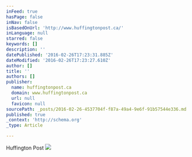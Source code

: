 ```yaml
---
inFeed: true
hasPage: false
inNav: false
isBasedOnUrl: 'http://www.huffingtonpost.ca/'
inLanguage: null
starred: false
keywords: []
description: ''
datePublished: '2016-02-26T17:23:31.885Z'
dateModified: '2016-02-26T17:23:27.610Z'
author: []
title: ''
authors: []
publisher:
  name: huffingtonpost.ca
  domain: www.huffingtonpost.ca
  url: null
  favicon: null
sourcePath: _posts/2016-02-26-4537704f-f87a-49a4-9e6f-91b57544e336.md
published: true
_context: 'http://schema.org'
_type: Article

---
```

Huffington Post
![](http://i.huffpost.com/gen/4045902/images/r-TRUDEAU-OLEARY-huge.jpg)